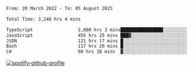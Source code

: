 <!--START_SECTION:waka-->

```txt
From: 20 March 2022 - To: 05 August 2025

Total Time: 3,240 hrs 4 mins

TypeScript                 2,080 hrs 3 mins████████████████░░░░░░░░░   64.20 %
JavaScript                 455 hrs 25 mins ███▓░░░░░░░░░░░░░░░░░░░░░   14.06 %
JSON                       121 hrs 17 mins █░░░░░░░░░░░░░░░░░░░░░░░░   03.74 %
Bash                       117 hrs 20 mins █░░░░░░░░░░░░░░░░░░░░░░░░   03.62 %
C#                         98 hrs 38 mins  ▓░░░░░░░░░░░░░░░░░░░░░░░░   03.04 %
```

<!--END_SECTION:waka-->
[![spotify-github-profile](https://spotify-github-profile.vercel.app/api/view?uid=c00zprrvy9xiloa9qnco3hmng&cover_image=true&theme=novatorem&show_offline=false&background_color=121212&bar_color=53b14f&bar_color_cover=false)](https://spotify-github-profile.vercel.app/api/view?uid=c00zprrvy9xiloa9qnco3hmng&redirect=true)



